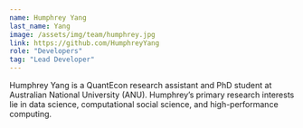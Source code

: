 ```yaml
---
name: Humphrey Yang
last_name: Yang
image: /assets/img/team/humphrey.jpg
link: https://github.com/HumphreyYang
role: "Developers"
tag: "Lead Developer"
---
```

Humphrey Yang is a QuantEcon research assistant and PhD student at Australian National University (ANU). Humphrey’s primary research interests lie in data science, computational social science, and high-performance computing.